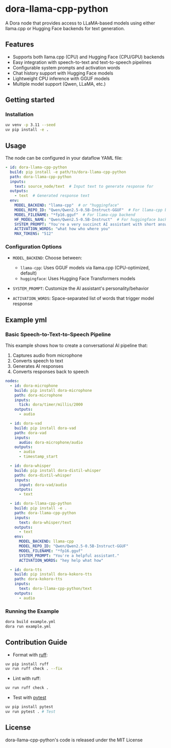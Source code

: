 # dora-llama-cpp-python

A Dora node that provides access to LLaMA-based models using either llama.cpp or Hugging Face backends for text generation.

## Features

- Supports both llama.cpp (CPU) and Hugging Face (CPU/GPU) backends
- Easy integration with speech-to-text and text-to-speech pipelines  
- Configurable system prompts and activation words
- Chat history support with Hugging Face models
- Lightweight CPU inference with GGUF models
- Multiple model support (Qwen, LLaMA, etc.)

## Getting started

### Installation

```bash
uv venv -p 3.11 --seed
uv pip install -e .
```

## Usage

The node can be configured in your dataflow YAML file:

```yaml
- id: dora-llama-cpp-python
  build: pip install -e path/to/dora-llama-cpp-python
  path: dora-llama-cpp-python
  inputs:
    text: source_node/text  # Input text to generate response for
  outputs:
    - text  # Generated response text
  env:
    MODEL_BACKEND: "llama-cpp"  # or "huggingface"
    MODEL_REPO_ID: "Qwen/Qwen2.5-0.5B-Instruct-GGUF"  # For llama-cpp backend
    MODEL_FILENAME: "*fp16.gguf"  # For llama-cpp backend
    HF_MODEL_NAME: "Qwen/Qwen2.5-0.5B-Instruct"  # For huggingface backend
    SYSTEM_PROMPT: "You're a very succinct AI assistant with short answers."
    ACTIVATION_WORDS: "what how who where you"
    MAX_TOKENS: "512"
```

### Configuration Options

- `MODEL_BACKEND`: Choose between:
  - `llama-cpp`: Uses GGUF models via llama.cpp (CPU-optimized, default)
  - `huggingface`: Uses Hugging Face Transformers models

- `SYSTEM_PROMPT`: Customize the AI assistant's personality/behavior
- `ACTIVATION_WORDS`: Space-separated list of words that trigger model response

## Example yml

### Basic Speech-to-Text-to-Speech Pipeline

This example shows how to create a conversational AI pipeline that:
1. Captures audio from microphone
2. Converts speech to text
3. Generates AI responses
4. Converts responses back to speech

```yaml
nodes:
  - id: dora-microphone
    build: pip install dora-microphone
    path: dora-microphone
    inputs:
      tick: dora/timer/millis/2000
    outputs:
      - audio

  - id: dora-vad
    build: pip install dora-vad
    path: dora-vad
    inputs:
      audio: dora-microphone/audio
    outputs:
      - audio
      - timestamp_start

  - id: dora-whisper
    build: pip install dora-distil-whisper
    path: dora-distil-whisper
    inputs:
      input: dora-vad/audio
    outputs:
      - text

  - id: dora-llama-cpp-python
    build: pip install -e .
    path: dora-llama-cpp-python
    inputs:
      text: dora-whisper/text
    outputs:
      - text
    env:
      MODEL_BACKEND: llama-cpp
      MODEL_REPO_ID: "Qwen/Qwen2.5-0.5B-Instruct-GGUF"
      MODEL_FILENAME: "*fp16.gguf"
      SYSTEM_PROMPT: "You're a helpful assistant."
      ACTIVATION_WORDS: "hey help what how"

  - id: dora-tts
    build: pip install dora-kokoro-tts
    path: dora-kokoro-tts
    inputs:
      text: dora-llama-cpp-python/text
    outputs:
      - audio
```

### Running the Example

```bash
dora build example.yml
dora run example.yml
```

## Contribution Guide

- Format with [ruff](https://docs.astral.sh/ruff/):

```bash
uv pip install ruff
uv run ruff check . --fix
```

- Lint with ruff:

```bash
uv run ruff check .
```

- Test with [pytest](https://github.com/pytest-dev/pytest)

```bash
uv pip install pytest
uv run pytest . # Test
```

## License

dora-llama-cpp-python's code is released under the MIT License

